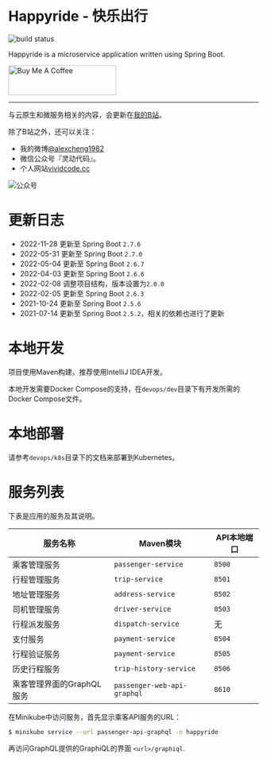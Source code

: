 # Happyride - 快乐出行

![build status](https://github.com/alexcheng1982/happyride/workflows/maven/badge.svg)

Happyride is a microservice application written using Spring Boot.

<a href="https://www.buymeacoffee.com/alexcheng1982" target="_blank"><img src="https://cdn.buymeacoffee.com/buttons/v2/default-yellow.png" alt="Buy Me A Coffee" style="height: 60px !important;width: 217px !important;" ></a>

---

与云原生和微服务相关的内容，会更新在[我的B站](https://space.bilibili.com/1094957548)。

除了B站之外，还可以关注：

* 我的微博[@alexcheng1982](https://weibo.com/alexcheng1982)
* 微信公众号『灵动代码』。
* 个人网站[vividcode.cc](https://vividcode.cc)

![公众号](gongzhonghao.jpg)

# 更新日志

* 2022-11-28 更新至 Spring Boot `2.7.6 `
* 2022-05-31 更新至 Spring Boot `2.7.0`
* 2022-05-04 更新至 Spring Boot `2.6.7`
* 2022-04-03 更新至 Spring Boot `2.6.6`
* 2022-02-08 调整项目结构，版本设置为`2.0.0`
* 2022-02-05 更新至 Spring Boot `2.6.3`
* 2021-10-24 更新至 Spring Boot `2.5.6`
* 2021-07-14 更新至 Spring Boot `2.5.2`，相关的依赖也进行了更新

# 本地开发

项目使用Maven构建，推荐使用IntelliJ IDEA开发。

本地开发需要Docker Compose的支持，在`devops/dev`目录下有开发所需的Docker Compose文件。

# 本地部署

请参考`devops/k8s`目录下的文档来部署到Kubernetes。

# 服务列表

下表是应用的服务及其说明。

| 服务名称  | Maven模块   |  API本地端口  |
|---|---|---|
| 乘客管理服务 |  `passenger-service`  |  `8500` |
| 行程管理服务 |  `trip-service`  |  `8501` |
| 地址管理服务  |  `address-service`  | `8502`  |
| 司机管理服务 |  `driver-service`  |  `8503` |
| 行程派发服务  |  `dispatch-service`  | 无  |
| 支付服务  |  `payment-service`  | `8504`  |
| 行程验证服务  |  `payment-service`  | `8505`  |
| 历史行程服务  |  `trip-history-service`  | `8506`  |
| 乘客管理界面的GraphQL服务  |  `passenger-web-api-graphql`  | `8610`  |

在Minikube中访问服务，首先显示乘客API服务的URL：

```sh
$ minikube service --url passenger-api-graphql -n happyride
```

再访问GraphQL提供的GraphiQL的界面 `<url>/graphiql`.